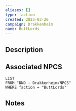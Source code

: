 ```yaml
---
aliases: []
type: faction
created: 2025-03-20
campaign: Drakkenheim
name: ButtLords
---
```


## Description


## Associated NPCS

```dataview
LIST
FROM "DND - Drakkenheim/NPCS"
WHERE faction = "ButtLords"
```

## Notes